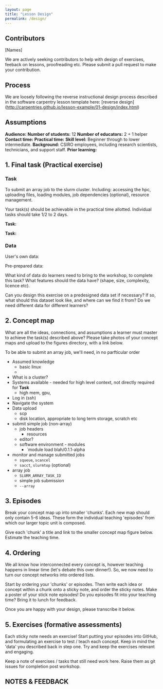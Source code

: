 ```yaml
---
layout: page
title: "Lesson Design"
permalink: /design/
---
```

## Contributors

[Names]

We are actively seeking contributors to help with design of exercises, feeback on lessons, proofreading etc. Please submit a pull request to make your contribution.

## Process

We are loosely following the reverse instructional design process described in the software carpentry lesson template here: [reverse design] (http://carpentries.github.io/lesson-example/01-design/index.html) 

## Assumptions

**Audience:**
**Number of students:** 12
**Number of educators:** 2 + 1 helper
**Contact time:**
**Practical time:**
**Skill level:** Beginner through to lower intermediate. 
**Background:** CSIRO employees, including research scientists, technicians, and support staff. 
**Prior learning:**

## 1. Final task (Practical exercise)

### Task 
To submit an array job to the slurm cluster. 
Including: accessing the hpc, uploading files, loading modules, job dependencies (optional), resource management. 

Your task(s) should be achievable in the practical time allotted. Individual tasks should take 1/2 to 2 days. 

**Task:**  

**Task:**

### Data
User's own data:

Pre-prepared data:


What kind of data do learners need to bring to the workshop, to complete this task? What features should the data have? (shape, size, complexity, licence etc).

Can you design this exercise on a predesigned data set if necessary? If so, what should this dataset look like, and where can we find it from? Do we need different data for different learners?

## 2. Concept map

What are all the ideas, connections, and assumptions a learner must master to achieve the task(s) described above? Please take photos of your concept maps and upload to the figures directory, with a link below.

To be able to submit an array job, we'll need, in no parfticular order


* Assumed knowledge 
  - basic linux
  - 
* What is a cluster?
* Systems available - needed for high level context, not directly required for **Task**
  - high mem, gpu, 
* Log in (ssh)
* Navigate the system 
* Data upload 
  - scp 
  - disk location, appropriate to long term storage, scratch etc
* submit simple job (non-array)
  - job headers
    - resources
  - editor?
  - software environment - modules
    - `module load blah/0.1.1-alpha
* monitor and manage submitted jobs
  - `squeue`, `scancel`
  - `sacct`, `slurmtop` (optional)
* array job 
  - `SLURM_ARRAY_TASK_ID`
  - simple job submission
  - `--array`
  
  
  
  
## 3. Episodes

Break your concept map up into smaller 'chunks'. Each new map should only contain 5-6 ideas. These form the individual teaching 'episodes' from which our larger topic unit is composed. 

Give each 'chunk' a title and link to the smaller concept map figure below. Estimate the teaching time. 

## 4. Ordering

We all know how interconnected every concept is, however teaching happens in linear time (let's debate this over dinner!). So, we now need to turn our concept networks into ordered lists. 

Start by ordering your 'chunks' or episodes. Then write each idea or concept within a chunk onto a sticky note, and order the sticky notes. Make a poster of your stick note episodes! Do you episodes fit into your teaching time? Bring it to lunch for feedback.

Once you are happy with your design, please transcribe it below. 

## 5. Exercises (formative assessments)

Each sticky note needs an exercise! Start putting your episodes into GitHub, and formulating an exercise to test / teach each concept. Keep in mind the 'data' you described back in step one. Try and keep the exercises relevant and engaging.

Keep a note of exercises / tasks that still need work here. Raise them as git issues for completion post workshop. 

## NOTES & FEEDBACK
